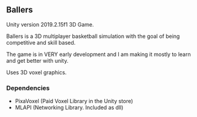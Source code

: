 ## Ballers
Unity version 2019.2.15f1 3D Game.

Ballers is a 3D multiplayer basketball simulation with the goal of being competitive and skill based.

The game is in VERY early development and I am making it mostly to learn and get better with unity.

Uses 3D voxel graphics.

### Dependencies

* PixaVoxel (Paid Voxel Library in the Unity store)
* MLAPI (Networking Library. Included as dll)